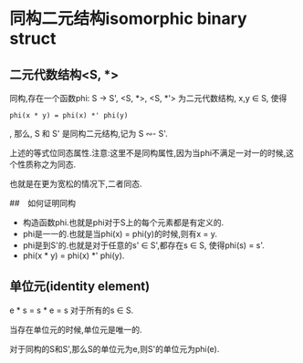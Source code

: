 # 同构二元结构isomorphic binary struct

## 二元代数结构<S, *>

同构,存在一个函数phi: S → S', <S, *>, <S, *'> 为二元代数结构, x,y ∈ S, 使得

    phi(x * y) = phi(x) *' phi(y)

, 那么, S 和 S' 是同构二元结构,记为 S ∾- S'.

上述的等式位同态属性.注意:这里不是同构属性,因为当phi不满足一对一的时候,这个性质称之为同态.

也就是在更为宽松的情况下,二者同态.

##　如何证明同构

- 构造函数phi.也就是phi对于S上的每个元素都是有定义的.
- phi是一一的.也就是当phi(x) = phi(y)的时候,则有x = y.
- phi是到S'的.也就是对于任意的s' ∈ S',都存在s ∈ S, 使得phi(s) = s'.
- phi(x * y) = phi(x) *' phi(y).

## 单位元(identity element)
e * s = s * e = s 对于所有的s ∈ S.

当存在单位元的时候,单位元是唯一的.

对于同构的S和S',那么S的单位元为e,则S'的单位元为phi(e).

